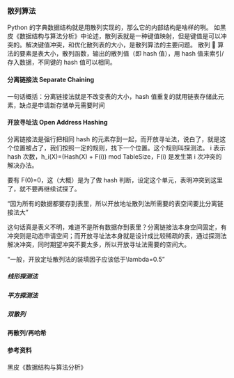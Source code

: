 ### 散列算法

Python 的字典数据结构就是用散列实现的，那么它的内部结构是啥样的咧。
如黑皮《数据结构与算法分析》中论述，散列表就是一种键值映射，但是键值是可以冲突的。解决键值冲突，和优化散列表的大小，是散列算法的主要问题。
散列  算法的要素是表大小，散列函数，输出的散列值（即 hash 值），用 hash 值来索引/存入数据，不同键的 hash 值可以相同。

#### 分离链接法 Separate Chaining

一句话概括：分离链接法就是不改变表的大小，hash 值重复的就用链表存储此元素，缺点是申请新存储单元需要时间

#### 开放寻址法 Open Address Hashing

分离链接法是强行把相同 hash 的元素存到一起，而开放寻址法，说白了，就是这个位置被占了，我们按照一定的规则，找下一个位置。这个规则叫探测法。
i 表示 hash 次数，h_i(X)=(Hash(X) + F(i)) mod TableSize，F(i) 是发生第 i 次冲突的解决办法。

要有 F(0)=0，这（大概）是为了做 hash 判断，设定这个单元，表明冲突到这里了，就不要再继续试探了。

“因为所有的数据都要存到表里，所以开放地址散列法所需要的表空间要比分离链接法大”

这句话真是表义不明，难道不是所有数据存到表里？分离链接法本身空间固定，有冲突则是动态申请空间；而开放寻址法本身就是设计成比较稀疏的表，通过探测法解决冲突，同时期望冲突不要太多，所以开放寻址法需要的空间大。

“一般，开放定址散列法的装填因子应该低于\lambda=0.5”

##### 线形探测法

##### 平方探测法

##### 双散列

#### 再散列/再哈希

#### 参考资料

黑皮《数据结构与算法分析》
